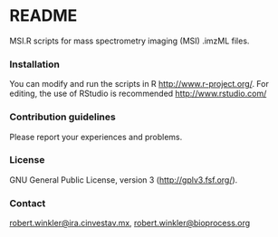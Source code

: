 # README #

MSI.R scripts for mass spectrometry imaging (MSI) .imzML files.

### Installation ###

You can modify and run the scripts in R http://www.r-project.org/. For editing, the use of RStudio is recommended http://www.rstudio.com/

### Contribution guidelines ###

Please report your experiences and problems.

### License ###

GNU General Public License, version 3 (http://gplv3.fsf.org/).

### Contact ###

robert.winkler@ira.cinvestav.mx,
robert.winkler@bioprocess.org